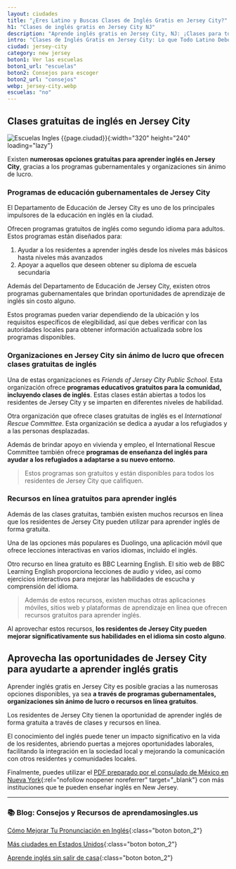 ```yaml
---
layout: ciudades
title: "¿Eres Latino y Buscas Clases de Inglés Gratis en Jersey City?"
h1: "Clases de inglés gratis en Jersey City NJ"
description: "Aprende inglés gratis en Jersey City, NJ: ¡Clases para todos! Mejora tu fluidez y confianza en el idioma, sin costo alguno. ¡No te lo pierdas!"
intro: "Clases de Inglés Gratis en Jersey City: Lo que Todo Latino Debe Saber"
ciudad: jersey-city
category: new jersey
boton1: Ver las escuelas
boton1_url: "escuelas"
boton2: Consejos para escoger
boton2_url: "consejos"
webp: jersey-city.webp
escuelas: "no"
---
```

## Clases gratuitas de inglés en Jersey City

![Escuelas Ingles {{page.ciudad}}]({{site.baseurl}}/img/{{page.webp}} "Clases inglés {{page.ciudad|capitalize}}"){:width="320" height="240" loading="lazy"}

Existen **numerosas opciones gratuitas para aprender inglés en Jersey City**, gracias a los programas gubernamentales y organizaciones sin ánimo de lucro.

### Programas de educación gubernamentales de Jersey City

El Departamento de Educación de Jersey City es uno de los principales impulsores de la educación en inglés en la ciudad.

Ofrecen programas gratuitos de inglés como segundo idioma para adultos. Estos programas están diseñados para:

1. Ayudar a los residentes a aprender inglés desde los niveles más básicos hasta niveles más avanzados
2. Apoyar a aquellos que deseen obtener su diploma de escuela secundaria

Además del Departamento de Educación de Jersey City, existen otros programas gubernamentales que brindan oportunidades de aprendizaje de inglés sin costo alguno.

Estos programas pueden variar dependiendo de la ubicación y los requisitos específicos de elegibilidad, así que debes verificar con las autoridades locales para obtener información actualizada sobre los programas disponibles.

### Organizaciones en Jersey City sin ánimo de lucro que ofrecen clases gratuitas de inglés

Una de estas organizaciones es *Friends of Jersey City Public School*. Esta organización ofrece **programas educativos gratuitos para la comunidad, incluyendo clases de inglés**. Estas clases están abiertas a todos los residentes de Jersey City y se imparten en diferentes niveles de habilidad.

Otra organización que ofrece clases gratuitas de inglés es el *International Rescue Committee*. Esta organización se dedica a ayudar a los refugiados y a las personas desplazadas.

Además de brindar apoyo en vivienda y empleo, el International Rescue Committee también ofrece **programas de enseñanza del inglés para ayudar a los refugiados a adaptarse a su nuevo entorno**.

>Estos programas son gratuitos y están disponibles para todos los residentes de Jersey City que califiquen.

### Recursos en línea gratuitos para aprender inglés

Además de las clases gratuitas, también existen muchos recursos en línea que los residentes de Jersey City pueden utilizar para aprender inglés de forma gratuita.

Una de las opciones más populares es Duolingo, una aplicación móvil que ofrece lecciones interactivas en varios idiomas, incluido el inglés.

Otro recurso en línea gratuito es BBC Learning English. El sitio web de BBC Learning English proporciona lecciones de audio y video, así como ejercicios interactivos para mejorar las habilidades de escucha y comprensión del idioma.

>Además de estos recursos, existen muchas otras aplicaciones móviles, sitios web y plataformas de aprendizaje en línea que ofrecen recursos gratuitos para aprender inglés.

Al aprovechar estos recursos, **los residentes de Jersey City pueden mejorar significativamente sus habilidades en el idioma sin costo alguno**.

## Aprovecha las oportunidades de Jersey City para ayudarte a aprender inglés gratis

Aprender inglés gratis en Jersey City es posible gracias a las numerosas opciones disponibles, ya sea **a través de programas gubernamentales, organizaciones sin ánimo de lucro o recursos en línea gratuitos**.

Los residentes de Jersey City tienen la oportunidad de aprender inglés de forma gratuita a través de clases y recursos en línea.

El conocimiento del inglés puede tener un impacto significativo en la vida de los residentes, abriendo puertas a mejores oportunidades laborales, facilitando la integración en la sociedad local y mejorando la comunicación con otros residentes y comunidades locales.

Finalmente, puedes utilizar el [PDF preparado por el consulado de México en Nueva York](https://consulmex.sre.gob.mx/nuevayork/images/departamentos/comunidades/educacion/Entidades-clases-ingles-nj.pdf){:rel="nofollow noopener noreferrer" target="_blank"} con más instituciones que te pueden enseñar inglés en New Jersey.

---

### 📚 Blog: Consejos y Recursos de aprendamosingles.us

[Cómo Mejorar Tu Pronunciación en Inglés]({{'blog'|relative_url}}){:class="boton boton_2"}

[Más ciudades en Estados Unidos]({{'escuelas'|relative_url}}){:class="boton boton_2"}

[Aprende inglés sin salir de casa]({{'clases-en-linea'|relative_url}}){:class="boton boton_2"}
